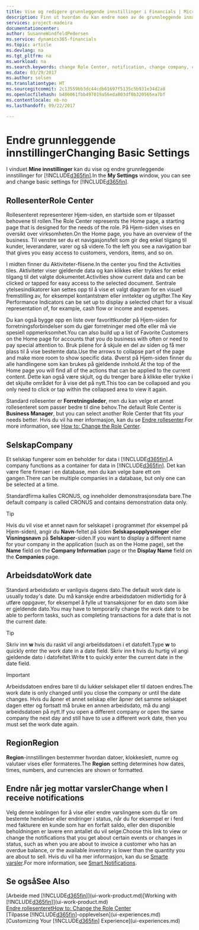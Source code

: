 ```yaml
---
title: Vise og redigere grunnleggende innstillinger i Financials | Microsoft-dokumentasjon
description: Finn ut hvordan du kan endre noen av de grunnleggende innstillingene i Financials, for eksempel rollesenteret, selskapet eller arbeidsdatoen.
services: project-madeira
documentationcenter: 
author: SusanneWindfeldPedersen
ms.service: dynamics365-financials
ms.topic: article
ms.devlang: na
ms.tgt_pltfrm: na
ms.workload: na
ms.search.keywords: change Role Center, notification, change company, change work date
ms.date: 03/29/2017
ms.author: solsen
ms.translationtype: HT
ms.sourcegitcommit: 2c13559bb3dc44cdb61697f5135c5b931e34d2a8
ms.openlocfilehash: b486061fbb497019a56eda803df0b320565ea7bf
ms.contentlocale: nb-no
ms.lasthandoff: 09/22/2017

---
```

# <a name="changing-basic-settings"></a><span data-ttu-id="48c15-103">Endre grunnleggende innstillinger</span><span class="sxs-lookup"><span data-stu-id="48c15-103">Changing Basic Settings</span></span>
<span data-ttu-id="48c15-104">I vinduet **Mine innstillinger** kan du vise og endre grunnleggende innstillinger for [!INCLUDE[d365fin](includes/d365fin_md.md)].</span><span class="sxs-lookup"><span data-stu-id="48c15-104">In the **My Settings** window, you can see and change basic settings for [!INCLUDE[d365fin](includes/d365fin_md.md)].</span></span>  

## <a name="role-center"></a><span data-ttu-id="48c15-105">Rollesenter</span><span class="sxs-lookup"><span data-stu-id="48c15-105">Role Center</span></span>
<span data-ttu-id="48c15-106">Rollesenteret representerer Hjem-siden, en startside som er tilpasset behovene til rollen.</span><span class="sxs-lookup"><span data-stu-id="48c15-106">The Role Center represents the Home page, a starting page that is designed for the needs of the role.</span></span> <span data-ttu-id="48c15-107">På Hjem-siden vises en oversikt over virksomheten.</span><span class="sxs-lookup"><span data-stu-id="48c15-107">On the Home page, you have an overview of the business.</span></span> <span data-ttu-id="48c15-108">Til venstre ser du et navigasjonsfelt som gir deg enkel tilgang til kunder, leverandører, varer og så videre.</span><span class="sxs-lookup"><span data-stu-id="48c15-108">To the left you see a navigation bar that gives you easy access to customers, vendors, items, and so on.</span></span>

<span data-ttu-id="48c15-109">I midten finner du Aktiviteter-flisene.</span><span class="sxs-lookup"><span data-stu-id="48c15-109">In the center you find the Activities tiles.</span></span> <span data-ttu-id="48c15-110">Aktiviteter viser gjeldende data og kan klikkes eller trykkes for enkel tilgang til det valgte dokumentet.</span><span class="sxs-lookup"><span data-stu-id="48c15-110">Activities show current data and can be clicked or tapped for easy access to the selected document.</span></span> <span data-ttu-id="48c15-111">Sentrale ytelsesindikatorer kan settes opp til å vise et valgt diagram for en visuell fremstilling av, for eksempel kontantstrøm eller inntekter og utgifter.</span><span class="sxs-lookup"><span data-stu-id="48c15-111">The Key Performance Indicators can be set up to display a selected chart for a visual representation of, for example, cash flow or income and expenses.</span></span>

<span data-ttu-id="48c15-112">Du kan også bygge opp en liste over favorittkunder på Hjem-siden for forretningsforbindelser som du gjør forretninger med ofte eller må vie spesiell oppmerksomhet.</span><span class="sxs-lookup"><span data-stu-id="48c15-112">You can also build up a list of Favorite Customers on the Home page for accounts that you do business with often or need to pay special attention to.</span></span> <span data-ttu-id="48c15-113">Bruk pilene for å skjule en del av siden og få mer plass til å vise bestemte data.</span><span class="sxs-lookup"><span data-stu-id="48c15-113">Use the arrows to collapse part of the page and make more room to show specific data.</span></span> <span data-ttu-id="48c15-114">Øverst på Hjem-siden finner du alle handlingene som kan brukes på gjeldende innhold.</span><span class="sxs-lookup"><span data-stu-id="48c15-114">At the top of the Home page you will find all of the actions that can be applied to the current content.</span></span> <span data-ttu-id="48c15-115">Dette kan også være skjult, og du trenger bare å klikke eller trykke i det skjulte området for å vise det på nytt.</span><span class="sxs-lookup"><span data-stu-id="48c15-115">This too can be collapsed and you only need to click or tap within the collapsed area to view it again.</span></span>

<span data-ttu-id="48c15-116">Standard rollesenter er **Forretningsleder**, men du kan velge et annet rollesenteret som passer bedre til dine behov.</span><span class="sxs-lookup"><span data-stu-id="48c15-116">The default Role Center is **Business Manager**, but you can select another Role Center that fits your needs better.</span></span> <span data-ttu-id="48c15-117">Hvis du vil ha mer informasjon, kan du se [Endre rollesenter](change-role.md).</span><span class="sxs-lookup"><span data-stu-id="48c15-117">For more information, see [How to: Change the Role Center](change-role.md).</span></span>

## <a name="company"></a><span data-ttu-id="48c15-118">Selskap</span><span class="sxs-lookup"><span data-stu-id="48c15-118">Company</span></span>
<span data-ttu-id="48c15-119">Et selskap fungerer som en beholder for data i [!INCLUDE[d365fin](includes/d365fin_md.md)].</span><span class="sxs-lookup"><span data-stu-id="48c15-119">A company functions as a container for data in [!INCLUDE[d365fin](includes/d365fin_md.md)].</span></span> <span data-ttu-id="48c15-120">Det kan være flere firmaer i en database, men du kan velge bare ett om gangen.</span><span class="sxs-lookup"><span data-stu-id="48c15-120">There can be multiple companies in a database, but only one can be selected at a time.</span></span>

<span data-ttu-id="48c15-121">Standardfirma kalles CRONUS, og inneholder demonstrasjonsdata bare.</span><span class="sxs-lookup"><span data-stu-id="48c15-121">The default company is called CRONUS and contains demonstration data only.</span></span>

> [!TIP]  
>   <span data-ttu-id="48c15-122">Hvis du vil vise et annet navn for selskapet i programmet (for eksempel på Hjem-siden), angir du **Navn**-feltet på siden **Selskapsopplysninger** eller **Visningsnavn** på **Selskaper**-siden.</span><span class="sxs-lookup"><span data-stu-id="48c15-122">If you want to display a different name for your company in the application (such as on the Home page), set the **Name** field on the **Company Information** page or the **Display Name** field on the **Companies** page.</span></span>  

## <a name="work-date"></a><span data-ttu-id="48c15-123">Arbeidsdato</span><span class="sxs-lookup"><span data-stu-id="48c15-123">Work date</span></span>
<span data-ttu-id="48c15-124">Standard arbeidsdato er vanligvis dagens dato.</span><span class="sxs-lookup"><span data-stu-id="48c15-124">The default work date is usually today's date.</span></span> <span data-ttu-id="48c15-125">Du må kanskje endre arbeidsdatoen midlertidig for å utføre oppgaver, for eksempel å fylle ut transaksjoner for en dato som ikke er gjeldende dato.</span><span class="sxs-lookup"><span data-stu-id="48c15-125">You may have to temporarily change the work date to be able to perform tasks, such as completing transactions for a date that is not the current date.</span></span>

> [!TIP]  
>   <span data-ttu-id="48c15-126">Skriv inn **w** hvis du raskt vil angi arbeidsdatoen i et datofelt.</span><span class="sxs-lookup"><span data-stu-id="48c15-126">Type **w** to quickly enter the work date in a date field.</span></span> <span data-ttu-id="48c15-127">Skriv inn **t** hvis du hurtig vil angi gjeldende dato i datofeltet.</span><span class="sxs-lookup"><span data-stu-id="48c15-127">Write **t** to quickly enter the current date in the date field.</span></span>

> [!IMPORTANT]  
>   <span data-ttu-id="48c15-128">Arbeidsdatoen endres bare til du lukker selskapet eller til datoen endres.</span><span class="sxs-lookup"><span data-stu-id="48c15-128">The work date is only changed until you close the company or until the date changes.</span></span> <span data-ttu-id="48c15-129">Hvis du åpner et annet selskap eller åpner det samme selskapet dagen etter og fortsatt må bruke en annen arbeidsdato, må du angi arbeidsdatoen på nytt.</span><span class="sxs-lookup"><span data-stu-id="48c15-129">If you open a different company or open the same company the next day and still have to use a different work date, then you must set the work date again.</span></span>

## <a name="region"></a><span data-ttu-id="48c15-130">Region</span><span class="sxs-lookup"><span data-stu-id="48c15-130">Region</span></span>
<span data-ttu-id="48c15-131">**Region**-innstillingen bestemmer hvordan datoer, klokkeslett, numre og valutaer vises eller formateres.</span><span class="sxs-lookup"><span data-stu-id="48c15-131">The **Region** setting determines how dates, times, numbers, and currencies are shown or formatted.</span></span>   

## <a name="change-when-i-receive-notifications"></a><span data-ttu-id="48c15-132">Endre når jeg mottar varsler</span><span class="sxs-lookup"><span data-stu-id="48c15-132">Change when I receive notifications</span></span>
<span data-ttu-id="48c15-133">Velg denne koblingen for å vise eller endre varslingene som du får om bestemte hendelser eller endringer i status, når du for eksempel er i ferd med fakturere en kunde som har en forfalt saldo, eller den disponible beholdningen er lavere enn antallet du vil selge.</span><span class="sxs-lookup"><span data-stu-id="48c15-133">Choose this link to view or change the notifications that you get about certain events or changes in status, such as when you are about to invoice a customer who has an overdue balance, or the available inventory is lower than the quantity you are about to sell.</span></span> <span data-ttu-id="48c15-134">Hvis du vil ha mer informasjon, kan du se [Smarte varsler](ui-smart-notifications.md).</span><span class="sxs-lookup"><span data-stu-id="48c15-134">For more information, see [Smart Notifications](ui-smart-notifications.md).</span></span>

## <a name="see-also"></a><span data-ttu-id="48c15-135">Se også</span><span class="sxs-lookup"><span data-stu-id="48c15-135">See Also</span></span>
<span data-ttu-id="48c15-136">[Arbeide med [!INCLUDE[d365fin](includes/d365fin_md.md)]](ui-work-product.md)</span><span class="sxs-lookup"><span data-stu-id="48c15-136">[Working with [!INCLUDE[d365fin](includes/d365fin_md.md)]](ui-work-product.md)</span></span>  
[<span data-ttu-id="48c15-137">Endre rollesenteret</span><span class="sxs-lookup"><span data-stu-id="48c15-137">How to: Change the Role Center</span></span>](change-role.md)  
<span data-ttu-id="48c15-138">[Tilpasse [!INCLUDE[d365fin](includes/d365fin_md.md)]-opplevelsen](ui-experiences.md)</span><span class="sxs-lookup"><span data-stu-id="48c15-138">[Customizing Your [!INCLUDE[d365fin](includes/d365fin_md.md)] Experience](ui-experiences.md)</span></span>  

